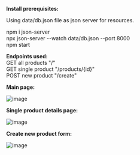 **Install prerequisites:**

Using data/db.json file as json server for resources.  

npm i json-server  
npx json-server --watch data/db.json --port 8000  
npm start  


**Endpoints used:**  
GET all products "/"  
GET single product "/products/{id}"  
POST new product "/create"  


**Main page:**

![image](https://user-images.githubusercontent.com/87283629/199843942-77160b04-0942-4a05-b5b4-04d31d9d4061.png)

**Single product details page:**

![image](https://user-images.githubusercontent.com/87283629/199844050-1ad7d2ae-ad74-441f-98e2-671edaa86134.png)

**Create new product form:**

![image](https://user-images.githubusercontent.com/87283629/199844146-40b66f24-7632-433f-9c8b-9616cf4fd8f0.png)
